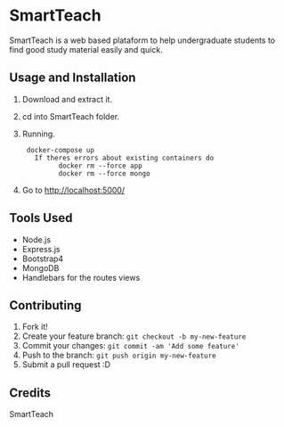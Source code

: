 # SmartTeach
SmartTeach is a web based plataform to help undergraduate students to find good study material easily and quick.

## Usage and Installation
1. Download and extract it.
2. cd into SmartTeach folder.
3. Running.
        
        docker-compose up
          If theres errors about existing containers do
                docker rm --force app 
                docker rm --force mongo
        
4. Go to [http://localhost:5000/](http://localhost:5000/) 

## Tools Used
- Node.js
- Express.js
- Bootstrap4
- MongoDB
- Handlebars for the routes views

## Contributing
1. Fork it!
2. Create your feature branch: `git checkout -b my-new-feature`
3. Commit your changes: `git commit -am 'Add some feature'`
4. Push to the branch: `git push origin my-new-feature`
5. Submit a pull request :D

## Credits

SmartTeach
